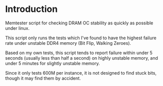 # Introduction
Memtester script for checking DRAM OC stability as quickly as possible under linux.

This script only runs the tests which I've found to have the highest failure rate under unstable DDR4 memory (Bit Flip, Walking Zeroes).

Based on my own tests, this script tends to report failure within under 5 seconds (usually less than half a second) on highly unstable memory, and under 5 minutes for slightly unstable memory.

Since it only tests 600M per instance, it is not designed to find stuck bits, though it may find them by accident.
